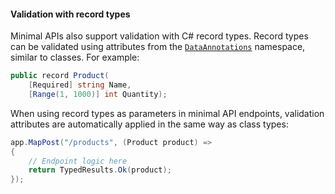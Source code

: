 #### Validation with record types
<!-- https://github.com/dotnet/aspnetcore/pull/61193 -->
<!-- https://github.com/dotnet/aspnetcore/pull/61402 -->

Minimal APIs also support validation with C# record types. Record types can be validated using attributes from the [`DataAnnotations`](xref:System.ComponentModel.DataAnnotations) namespace, similar to classes. For example:

```csharp
public record Product(
    [Required] string Name,
    [Range(1, 1000)] int Quantity);
```

When using record types as parameters in minimal API endpoints, validation attributes are automatically applied in the same way as class types:

```csharp
app.MapPost("/products", (Product product) =>
{
    // Endpoint logic here
    return TypedResults.Ok(product);
});
```
